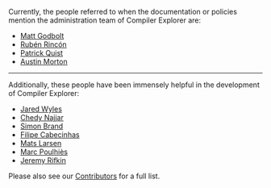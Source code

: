 Currently, the people referred to when the documentation or policies mention
 the administration team of Compiler Explorer are:
- [Matt Godbolt](https://xania.org)
- [Rubén Rincón](https://rinconblanco.es)
- [Patrick Quist](https://github.com/partouf)
- [Austin Morton](https://github.com/apmorton)

---

Additionally, these people have been immensely helpful in the development of Compiler Explorer:
- [Jared Wyles](https://github.com/jaredwy)
- [Chedy Najjar](https://github.com/CppChedy)
- [Simon Brand](https://blog.tartanllama.xyz/)
- [Filipe Cabecinhas](https://github.com/filcab)
- [Mats Larsen](https://supergrecko.dev)
- [Marc Poulhiès](https://poulhies.fr)
- [Jeremy Rifkin](https://github.com/jeremy-rifkin)

Please also see our [Contributors](CONTRIBUTORS.md) for a full list.

